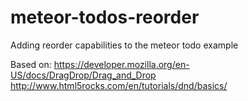 meteor-todos-reorder
====================

Adding reorder capabilities to the meteor todo example

Based on:
https://developer.mozilla.org/en-US/docs/DragDrop/Drag_and_Drop
http://www.html5rocks.com/en/tutorials/dnd/basics/